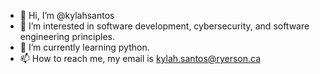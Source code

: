 - 👋 Hi, I’m @kylahsantos
- 👀 I’m interested in software development, cybersecurity, and software engineering principles.
- 🌱 I’m currently learning python.
- 📫 How to reach me, my email is kylah.santos@ryerson.ca

<!---
kylahsantos/kylahsantos is a ✨ special ✨ repository because its `README.md` (this file) appears on your GitHub profile.
You can click the Preview link to take a look at your changes.
--->
